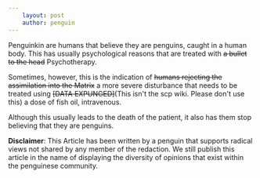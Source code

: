 ```yaml
---
    layout: post
    author: penguin
---
```


Penguinkin are humans that believe they are penguins, caught in a human body. This has usually psychological reasons that are treated with ~~a bullet to the head~~ Psychotherapy. 

Sometimes, however, this is the indication of ~~humans rejecting the assimilation into the Matrix~~ a more severe disturbance that needs to be treated using ~~[DATA EXPUNGED]~~(This isn't the scp wiki. Please don't use this) a dose of fish oil, intravenous. 

Although this usually leads to the death of the patient, it also has them stop believing that they are penguins. 

**Disclaimer**: This Article has been written by a penguin that supports radical views not shared by any member of the redaction. We still publish this article in the name of displaying the diversity of opinions that exist within the penguinese community. 